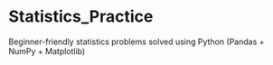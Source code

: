 # Statistics_Practice
Beginner-friendly statistics problems solved using Python (Pandas + NumPy + Matplotlib)
